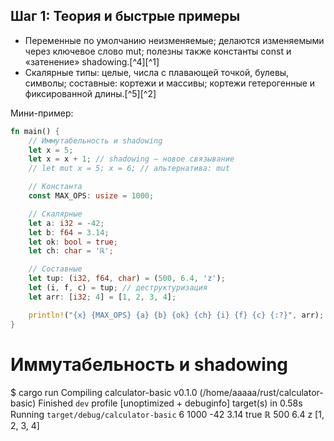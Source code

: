 ## Шаг 1: Теория и быстрые примеры

- Переменные по умолчанию неизменяемые; делаются изменяемыми через ключевое слово mut; полезны также константы const и «затенение» shadowing.[^4][^1]
- Скалярные типы: целые, числа с плавающей точкой, булевы, символы; составные: кортежи и массивы; кортежи гетерогенные и фиксированной длины.[^5][^2]

Мини-пример:

```rust
fn main() {
    // Иммутабельность и shadowing
    let x = 5;
    let x = x + 1; // shadowing — новое связывание
    // let mut x = 5; x = 6; // альтернатива: mut

    // Константа
    const MAX_OPS: usize = 1000;

    // Скалярные
    let a: i32 = -42;
    let b: f64 = 3.14;
    let ok: bool = true;
    let ch: char = 'ℝ';

    // Составные
    let tup: (i32, f64, char) = (500, 6.4, 'z');
    let (i, f, c) = tup; // деструктуризация
    let arr: [i32; 4] = [1, 2, 3, 4];

    println!("{x} {MAX_OPS} {a} {b} {ok} {ch} {i} {f} {c} {:?}", arr);
}
```
# Иммутабельность и shadowing
$ cargo run
   Compiling calculator-basic v0.1.0 (/home/aaaaa/rust/calculator-basic)
    Finished `dev` profile [unoptimized + debuginfo] target(s) in 0.58s
     Running `target/debug/calculator-basic`
6 1000 -42 3.14 true ℝ 500 6.4 z [1, 2, 3, 4]
